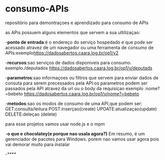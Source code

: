 # consumo-APIs
repositório para demontraçoes e aprendizado para consumo de APIs

as APis possuem alguns elementos que servem a sua ultilizaçao:

-**ponto de entrada**:é o endereço do serviço hospedado e que pode ser acessado atravez de um navegador ou uma ferramenta de consumo de APIs:exemplo<https://dadosabertos.caara.log.br/op1/v2>

-**recursos**:sao serviços de dados disponiveis para consumo.
exemplo./deputados <https://dadosabertos.caara.log.br/op1/v/deputads>

-**parametros**:sao informaçoes ou filtros que servem para enviar dados de consuta para serem precessados pela API:os parametros podem ser passados pela API atravez da url ou o body da requisiçao  exemplo :nome?=bebeto
<https://dadosabertos.caara.log.br/op1/v/nome?=bebeto>

-**metodos**:sao os modos de consumo de uma API,que podem ser:
 GET:consulta/leitura
 POST:inserçao(create)
 UPOATE:atualizaçao(update)
 DELETE:deleçao (delete)

 para esse projetos vamos usar  node.js e o mpm
 

 -**o que e chocolatey(e porque nao usala agora?)**
 Em resumo, é um gerenciador de pacotes para Windows. porem nao vamos usar agora pois vai demorar muito para instalar
 
 -****
 
 